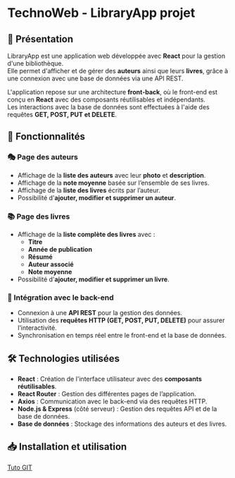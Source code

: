 # TechnoWeb - LibraryApp projet

## 📖 Présentation
LibraryApp est une application web développée avec **React** pour la gestion d'une bibliothèque.  
Elle permet d'afficher et de gérer des **auteurs** ainsi que leurs **livres**, grâce à une connexion avec une base de données via une API REST.  

L'application repose sur une architecture **front-back**, où le front-end est conçu en **React** avec des composants réutilisables et indépendants.  
Les interactions avec la base de données sont effectuées à l'aide des requêtes **GET, POST, PUT et DELETE**.

## 🚀 Fonctionnalités
### 🎭 Page des auteurs
- Affichage de la **liste des auteurs** avec leur **photo** et **description**.
- Affichage de la **note moyenne** basée sur l’ensemble de ses livres.
- Affichage de la **liste des livres** écrits par l’auteur.
- Possibilité d'**ajouter, modifier et supprimer un auteur**.

### 📚 Page des livres
- Affichage de la **liste complète des livres** avec :
  - **Titre**
  - **Année de publication**
  - **Résumé**
  - **Auteur associé**
  - **Note moyenne**
- Possibilité d'**ajouter, modifier et supprimer un livre**.

### 🔗 Intégration avec le back-end
- Connexion à une **API REST** pour la gestion des données.
- Utilisation des **requêtes HTTP (GET, POST, PUT, DELETE)** pour assurer l’interactivité.
- Synchronisation en temps réel entre le front-end et la base de données.

## 🛠️ Technologies utilisées
- **React** : Création de l'interface utilisateur avec des **composants réutilisables**.
- **React Router** : Gestion des différentes pages de l’application.
- **Axios** : Communication avec le back-end via des requêtes HTTP.
- **Node.js & Express** (côté serveur) : Gestion des requêtes API et de la base de données.
- **Base de données** : Stockage des informations des auteurs et des livres.

## 📥 Installation et utilisation
[Tuto GIT](Tuto%20GIT.md)

